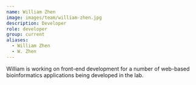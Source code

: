 ```yaml
---
name: William Zhen
image: images/team/william-zhen.jpg
description: Developer
role: developer
group: current
aliases:
  - William Zhen
  - W. Zhen
---
```


William is working on front-end development for a number of web-based bioinformatics applications being developed in the lab.
